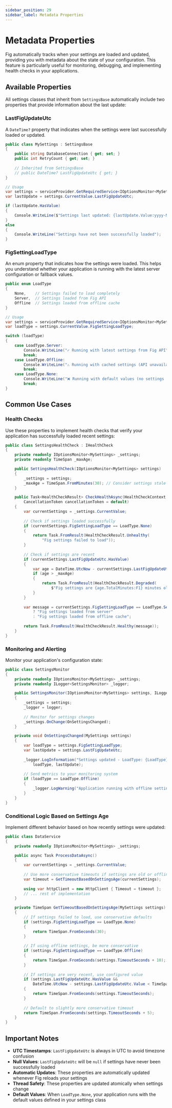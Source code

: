 ```yaml
---
sidebar_position: 29
sidebar_label: Metadata Properties
---
```


# Metadata Properties

Fig automatically tracks when your settings are loaded and updated, providing you with metadata about the state of your configuration. This feature is particularly useful for monitoring, debugging, and implementing health checks in your applications.

## Available Properties

All settings classes that inherit from `SettingsBase` automatically include two properties that provide information about the last update:

### LastFigUpdateUtc

A `DateTime?` property that indicates when the settings were last successfully loaded or updated.

```csharp
public class MySettings : SettingsBase
{
    public string DatabaseConnection { get; set; }
    public int RetryCount { get; set; }
    
    // Inherited from SettingsBase
    // public DateTime? LastFigUpdateUtc { get; }
}

// Usage
var settings = serviceProvider.GetRequiredService<IOptionsMonitor<MySettings>>();
var lastUpdate = settings.CurrentValue.LastFigUpdateUtc;

if (lastUpdate.HasValue)
{
    Console.WriteLine($"Settings last updated: {lastUpdate.Value:yyyy-MM-dd HH:mm:ss} UTC");
}
else
{
    Console.WriteLine("Settings have not been successfully loaded");
}
```

### FigSettingLoadType

An enum property that indicates how the settings were loaded. This helps you understand whether your application is running with the latest server configuration or fallback values.

```csharp
public enum LoadType
{
    None,    // Settings failed to load completely
    Server,  // Settings loaded from Fig API
    Offline  // Settings loaded from offline cache
}

// Usage
var settings = serviceProvider.GetRequiredService<IOptionsMonitor<MySettings>>();
var loadType = settings.CurrentValue.FigSettingLoadType;

switch (loadType)
{
    case LoadType.Server:
        Console.WriteLine("✓ Running with latest settings from Fig API");
        break;
    case LoadType.Offline:
        Console.WriteLine("⚠ Running with cached settings (API unavailable)");
        break;
    case LoadType.None:
        Console.WriteLine("❌ Running with default values (no settings loaded)");
        break;
}
```

## Common Use Cases

### Health Checks

Use these properties to implement health checks that verify your application has successfully loaded recent settings:

```csharp
public class SettingsHealthCheck : IHealthCheck
{
    private readonly IOptionsMonitor<MySettings> _settings;
    private readonly TimeSpan _maxAge;

    public SettingsHealthCheck(IOptionsMonitor<MySettings> settings)
    {
        _settings = settings;
        _maxAge = TimeSpan.FromMinutes(30); // Consider settings stale after 30 minutes
    }

    public Task<HealthCheckResult> CheckHealthAsync(HealthCheckContext context, 
        CancellationToken cancellationToken = default)
    {
        var currentSettings = _settings.CurrentValue;
        
        // Check if settings loaded successfully
        if (currentSettings.FigSettingLoadType == LoadType.None)
        {
            return Task.FromResult(HealthCheckResult.Unhealthy(
                "Fig settings failed to load"));
        }
        
        // Check if settings are recent
        if (currentSettings.LastFigUpdateUtc.HasValue)
        {
            var age = DateTime.UtcNow - currentSettings.LastFigUpdateUtc.Value;
            if (age > _maxAge)
            {
                return Task.FromResult(HealthCheckResult.Degraded(
                    $"Fig settings are {age.TotalMinutes:F1} minutes old"));
            }
        }
        
        var message = currentSettings.FigSettingLoadType == LoadType.Server 
            ? "Fig settings loaded from server" 
            : "Fig settings loaded from offline cache";
            
        return Task.FromResult(HealthCheckResult.Healthy(message));
    }
}
```

### Monitoring and Alerting

Monitor your application's configuration state:

```csharp
public class SettingsMonitor
{
    private readonly IOptionsMonitor<MySettings> _settings;
    private readonly ILogger<SettingsMonitor> _logger;

    public SettingsMonitor(IOptionsMonitor<MySettings> settings, ILogger<SettingsMonitor> logger)
    {
        _settings = settings;
        _logger = logger;
        
        // Monitor for settings changes
        _settings.OnChange(OnSettingsChanged);
    }

    private void OnSettingsChanged(MySettings settings)
    {
        var loadType = settings.FigSettingLoadType;
        var lastUpdate = settings.LastFigUpdateUtc;
        
        _logger.LogInformation("Settings updated - LoadType: {LoadType}, LastUpdate: {LastUpdate}", 
            loadType, lastUpdate);
            
        // Send metrics to your monitoring system
        if (loadType == LoadType.Offline)
        {
            _logger.LogWarning("Application running with offline settings cache");
        }
    }
}
```

### Conditional Logic Based on Settings Age

Implement different behavior based on how recently settings were updated:

```csharp
public class DataService
{
    private readonly IOptionsMonitor<MySettings> _settings;

    public async Task ProcessDataAsync()
    {
        var currentSettings = _settings.CurrentValue;
        
        // Use more conservative timeouts if settings are old or offline
        var timeout = GetTimeoutBasedOnSettingsAge(currentSettings);
        
        using var httpClient = new HttpClient { Timeout = timeout };
        // ... rest of implementation
    }

    private TimeSpan GetTimeoutBasedOnSettingsAge(MySettings settings)
    {
        // If settings failed to load, use conservative defaults
        if (settings.FigSettingLoadType == LoadType.None)
        {
            return TimeSpan.FromSeconds(30);
        }
        
        // If using offline settings, be more conservative
        if (settings.FigSettingLoadType == LoadType.Offline)
        {
            return TimeSpan.FromSeconds(settings.TimeoutSeconds + 10);
        }
        
        // If settings are very recent, use configured value
        if (settings.LastFigUpdateUtc.HasValue && 
            DateTime.UtcNow - settings.LastFigUpdateUtc.Value < TimeSpan.FromMinutes(5))
        {
            return TimeSpan.FromSeconds(settings.TimeoutSeconds);
        }
        
        // Default to slightly more conservative timeout
        return TimeSpan.FromSeconds(settings.TimeoutSeconds + 5);
    }
}
```

## Important Notes

- **UTC Timestamps**: `LastFigUpdateUtc` is always in UTC to avoid timezone confusion
- **Null Values**: `LastFigUpdateUtc` will be `null` if settings have never been successfully loaded
- **Automatic Updates**: These properties are automatically updated whenever Fig reloads your settings
- **Thread Safety**: These properties are updated atomically when settings change
- **Default Values**: When `LoadType.None`, your application runs with the default values defined in your settings class
